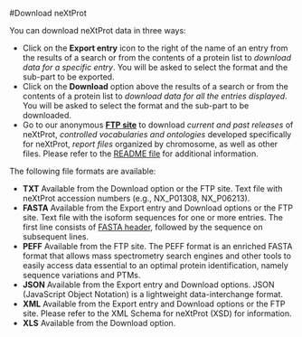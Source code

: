 #Download neXtProt

You can download neXtProt data in three ways:

* Click on the **Export entry** icon to the right of the name of an entry from the results of a search or from the contents of a protein list to _download data for a specific entry_. You will be asked to select the format and the sub-part to be exported. 
* Click on the **Download** option above the results of a search or from the contents of a protein list to _download data for all the entries displayed_. You will be asked to select the format and the sub-part to be downloaded.
* Go to our anonymous **[FTP site](ftp://ftp.nextprot.org/)** to download _current and past releases_ of neXtProt, _controlled vocabularies and ontologies_ developed specifically for neXtProt, _report files_ organized by chromosome, as well as other files. Please refer to the [README file](ftp://ftp.nextprot.org/README) for additional information.

The following file formats are available:

* **TXT** Available from the Download option or the FTP site. Text file with neXtProt accession numbers  (e.g., NX_P01308, NX_P06213). 
* **FASTA** Available from the Export entry and Download options or the FTP site. Text file with the isoform sequences for one or more entries. The first line consists of [FASTA header](/help/FASTA-header), followed by the sequence on subsequent lines. 
* **PEFF** Available from the FTP site. The PEFF format is an enriched FASTA format that allows mass spectrometry search engines and other tools to easily access data essential to an optimal protein identification, namely sequence variations and PTMs. 
* **JSON** Available from the Export entry and Download options. JSON (JavaScript Object Notation) is a lightweight data-interchange format.
* **XML** Available from the Export entry and Download options or the FTP site. Please refer to the XML Schema for neXtProt (XSD) for information.
* **XLS** Available from the Download option.
